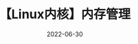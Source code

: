 ---
title: '【Linux内核】内存管理'
categories: [【Linux内核】内存管理]
tags: [linux_kernel, 内存管理]
date: 2022-06-30
---